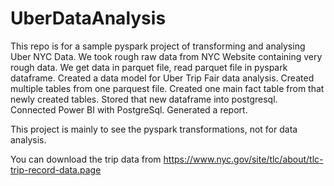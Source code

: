 # UberDataAnalysis

This repo is for a sample pyspark project of transforming and analysing Uber NYC Data.
We took rough raw data from NYC Website containing very rough data.
We get data in parquet file, read parquet file in pyspark dataframe.
Created a data model for Uber Trip Fair data analysis.
Created multiple tables from one parquest file.
Created one main fact table from that newly created tables.
Stored that new dataframe into postgresql.
Connected Power BI with PostgreSql.
Generated a report.


This project is mainly to see the pyspark transformations, not for data analysis.

You can download the trip data from https://www.nyc.gov/site/tlc/about/tlc-trip-record-data.page
